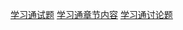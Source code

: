 [学习通试题](https://github.com/Thriven-and-Thro/network-security/blob/master/doc1.md)
[学习通章节内容](https://github.com/Thriven-and-Thro/network-security/blob/master/doc2.md)
[学习通讨论题](https://github.com/Thriven-and-Thro/network-security/blob/master/doc3.md)